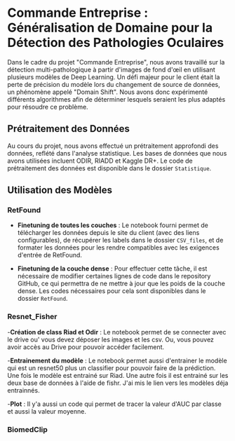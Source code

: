 # Commande Entreprise : Généralisation de Domaine pour la Détection des Pathologies Oculaires

Dans le cadre du projet "Commande Entreprise", nous avons travaillé sur la détection multi-pathologique à partir d'images de fond d'œil en utilisant plusieurs modèles de Deep Learning. Un défi majeur pour le client était la perte de précision du modèle lors du changement de source de données, un phénomène appelé "Domain Shift". Nous avons donc expérimenté différents algorithmes afin de déterminer lesquels seraient les plus adaptés pour résoudre ce problème.

## Prétraitement des Données

Au cours du projet, nous avons effectué un prétraitement approfondi des données, reflété dans l'analyse statistique. Les bases de données que nous avons utilisées incluent ODIR, RIADD et Kaggle DR+. Le code de prétraitement des données est disponible dans le dossier `Statistique`.

## Utilisation des Modèles

### RetFound
- **Finetuning de toutes les couches** : Le notebook fourni permet de télécharger les données depuis le site du client (avec des liens configurables), de récupérer les labels dans le dossier `CSV_files`, et de formater les données pour les rendre compatibles avec les exigences d'entrée de RetFound.

- **Finetuning de la couche dense** : Pour effectuer cette tâche, il est nécessaire de modifier certaines lignes de code dans le repository GitHub, ce qui permettra de ne mettre à jour que les poids de la couche dense. Les codes nécessaires pour cela sont disponibles dans le dossier `RetFound`.

### Resnet_Fisher
-**Création de class Riad et Odir** : Le notebook permet de se connecter avec le drive ou' vous devez déposer les images et les csv. Ou, vous pouvez avoir accès au Drive pour pouvoir accéder facilement.


-**Entrainement du modèle** : Le notebook permet aussi d'entrainer le modèle qui est un resnet50 plus un classifier pour pouvoir faire de la prédiction. Une fois le modèle est entrainé sur Riad. Une autre fois il est entrainé sur les deux base de données à l'aide de fishr. J'ai mis le lien vers les modèles déja entrainnés.


-**Plot** : Il y'a aussi un code qui permet de tracer la valeur d'AUC par classe et aussi la valeur moyenne.
### BiomedClip

